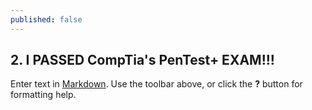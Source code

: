 ```yaml
---
published: false
---
```

## 2. I PASSED CompTia's PenTest+ EXAM!!!



Enter text in [Markdown](http://daringfireball.net/projects/markdown/). Use the toolbar above, or click the **?** button for formatting help.
